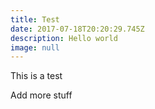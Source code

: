 ```yaml
---
title: Test
date: 2017-07-18T20:20:29.745Z
description: Hello world
image: null
---
```

This is a test

Add more stuff

